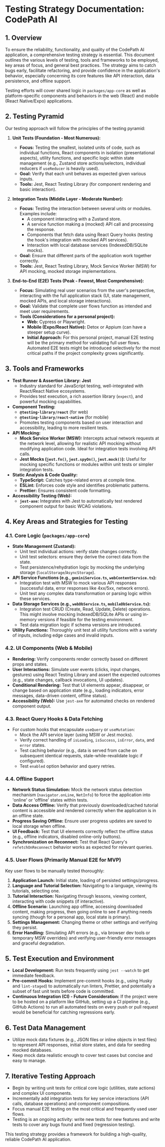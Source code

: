 # Testing Strategy Documentation: CodePath AI

## 1. Overview

To ensure the reliability, functionality, and quality of the CodePath AI application, a comprehensive testing strategy is essential. This document outlines the various levels of testing, tools and frameworks to be employed, key areas of focus, and general best practices. The strategy aims to catch bugs early, facilitate refactoring, and provide confidence in the application's behavior, especially concerning its core features like API interaction, data persistence, and offline support.

Testing efforts will cover shared logic in `packages/app-core` as well as platform-specific components and behaviors in the web (React) and mobile (React Native/Expo) applications.

## 2. Testing Pyramid

Our testing approach will follow the principles of the testing pyramid:

1.  **Unit Tests (Foundation - Most Numerous):**
    *   **Focus:** Testing the smallest, isolated units of code, such as individual functions, React components in isolation (presentational aspects), utility functions, and specific logic within state management (e.g., Zustand store actions/selectors, individual reducers if `useReducer` is heavily used).
    *   **Goal:** Verify that each unit behaves as expected given various inputs.
    *   **Tools:** Jest, React Testing Library (for component rendering and basic interaction).

2.  **Integration Tests (Middle Layer - Moderate Number):**
    *   **Focus:** Testing the interaction between several units or modules. Examples include:
        *   A component interacting with a Zustand store.
        *   A service function making a (mocked) API call and processing the response.
        *   Components that fetch data using React Query hooks (testing the hook's integration with mocked API services).
        *   Interaction with local database services (IndexedDB/SQLite mocks).
    *   **Goal:** Ensure that different parts of the application work together correctly.
    *   **Tools:** Jest, React Testing Library, Mock Service Worker (MSW) for API mocking, mocked storage implementations.

3.  **End-to-End (E2E) Tests (Peak - Fewest, Most Comprehensive):**
    *   **Focus:** Simulating real user scenarios from the user's perspective, interacting with the full application stack (UI, state management, mocked APIs, and local storage interactions).
    *   **Goal:** Validate that complete user flows function as intended and meet user requirements.
    *   **Tools (Considerations for a personal project):**
        *   **Web:** Cypress or Playwright.
        *   **Mobile (Expo/React Native):** Detox or Appium (can have a steeper setup curve).
        *   **Initial Approach:** For this personal project, manual E2E testing will be the primary method for validating full user flows. Automated E2E tests might be introduced selectively for the most critical paths if the project complexity grows significantly.

## 3. Tools and Frameworks

*   **Test Runner & Assertion Library:** **Jest**
    *   Industry standard for JavaScript testing, well-integrated with React/React Native ecosystems.
    *   Provides test execution, a rich assertion library (`expect`), and powerful mocking capabilities.
*   **Component Testing:**
    *   **`@testing-library/react`** (for web)
    *   **`@testing-library/react-native`** (for mobile)
    *   Promotes testing components based on user interaction and accessibility, leading to more resilient tests.
*   **API Mocking:**
    *   **Mock Service Worker (MSW):** Intercepts actual network requests at the network level, allowing for realistic API mocking without modifying application code. Ideal for integration tests involving API calls.
    *   **Jest Mocks (`jest.fn()`, `jest.spyOn()`, `jest.mock()`):** Useful for mocking specific functions or modules within unit tests or simpler integration tests.
*   **Static Analysis & Code Quality:**
    *   **TypeScript:** Catches type-related errors at compile time.
    *   **ESLint:** Enforces code style and identifies problematic patterns.
    *   **Prettier:** Ensures consistent code formatting.
*   **Accessibility Testing (Web):**
    *   **`jest-axe`:** Integrates with Jest to automatically test rendered component output for basic WCAG violations.

## 4. Key Areas and Strategies for Testing

### 4.1. Core Logic (`packages/app-core`)

*   **State Management (Zustand):**
    *   Unit test individual actions: verify state changes correctly.
    *   Unit test selectors: ensure they derive the correct data from the state.
    *   Test persistence/rehydration logic by mocking the underlying storage (`localStorage`/`AsyncStorage`).
*   **API Service Functions (e.g., `geminiService.ts`, `webContentService.ts`):**
    *   Integration test with MSW to mock various API responses (successful data, error responses like 4xx/5xx, network errors).
    *   Unit test any complex data transformation or parsing logic within these services.
*   **Data Storage Services (e.g., `webDbService.ts`, `mobileDbService.ts`):**
    *   Integration test CRUD (Create, Read, Update, Delete) operations. This might involve mocking IndexedDB/SQLite APIs or using in-memory versions if feasible for the testing environment.
    *   Test data migration logic if schema versions are introduced.
*   **Utility Functions:** Thoroughly unit test all utility functions with a variety of inputs, including edge cases and invalid inputs.

### 4.2. UI Components (Web & Mobile)

*   **Rendering:** Verify components render correctly based on different props and states.
*   **User Interactions:** Simulate user events (clicks, input changes, gestures) using React Testing Library and assert the expected outcomes (e.g., state changes, callback invocations, UI updates).
*   **Conditional Rendering:** Test that UI elements appear, disappear, or change based on application state (e.g., loading indicators, error messages, data-driven content, offline status).
*   **Accessibility (Web):** Use `jest-axe` for automated checks on rendered component output.

### 4.3. React Query Hooks & Data Fetching

*   For custom hooks that encapsulate `useQuery` or `useMutation`:
    *   Mock the API service layer (using MSW or Jest mocks).
    *   Verify correct handling of `isLoading`, `isSuccess`, `isError`, `data`, and `error` states.
    *   Test caching behavior (e.g., data is served from cache on subsequent identical requests, stale-while-revalidate logic if configured).
    *   Test `enabled` option behavior and query retries.

### 4.4. Offline Support

*   **Network Status Simulation:** Mock the network status detection mechanism (`navigator.onLine`, `NetInfo`) to force the application into 'online' or 'offline' states within tests.
*   **Data Access Offline:** Verify that previously downloaded/cached tutorial content is accessible and rendered correctly when the application is in an offline state.
*   **Progress Saving Offline:** Ensure user progress updates are saved to local storage when offline.
*   **UI Feedback:** Test that UI elements correctly reflect the offline status (e.g., offline indicators, disabled online-only buttons).
*   **Synchronization on Reconnect:** Test that React Query's `refetchOnReconnect` behavior works as expected for relevant queries.

### 4.5. User Flows (Primarily Manual E2E for MVP)

Key user flows to be manually tested thoroughly:
1.  **Application Launch:** Initial state, loading of persisted settings/progress.
2.  **Language and Tutorial Selection:** Navigating to a language, viewing its tutorials, selecting one.
3.  **Tutorial Interaction:** Navigating through lessons, viewing content, interacting with code snippets (if interactive).
4.  **Offline Scenario:** Launching app offline, accessing downloaded content, making progress, then going online to see if anything needs syncing (though for a personal app, local state is primary).
5.  **Settings Management:** Changing theme or other settings and verifying they persist.
6.  **Error Handling:** Simulating API errors (e.g., via browser dev tools or temporary MSW overrides) and verifying user-friendly error messages and graceful degradation.

## 5. Test Execution and Environment

*   **Local Development:** Run tests frequently using `jest --watch` to get immediate feedback.
*   **Pre-commit Hooks:** Implement pre-commit hooks (e.g., using Husky and `lint-staged`) to automatically run linters, Prettier, and potentially a subset of fast unit tests before code is committed.
*   **Continuous Integration (CI) - Future Consideration:** If the project were to be hosted on a platform like GitHub, setting up a CI pipeline (e.g., GitHub Actions) to run all automated tests on every push or pull request would be beneficial for catching regressions early.

## 6. Test Data Management

*   Utilize mock data fixtures (e.g., JSON files or inline objects in test files) to represent API responses, initial store states, and data for seeding mocked databases.
*   Keep mock data realistic enough to cover test cases but concise and easy to manage.

## 7. Iterative Testing Approach

*   Begin by writing unit tests for critical core logic (utilities, state actions) and complex UI components.
*   Incrementally add integration tests for key service interactions (API calls, database operations) and component compositions.
*   Focus manual E2E testing on the most critical and frequently used user flows.
*   Testing is an ongoing activity: write new tests for new features and write tests to cover any bugs found and fixed (regression testing).

This testing strategy provides a framework for building a high-quality, reliable CodePath AI application.